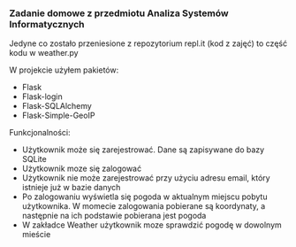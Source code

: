 ### Zadanie domowe z przedmiotu Analiza Systemów Informatycznych

Jedyne co zostało przeniesione z repozytorium repl.it (kod z zajęć) to część kodu w weather.py

W projekcie użyłem pakietów:
* Flask
* Flask-login
* Flask-SQLAlchemy
* Flask-Simple-GeoIP

Funkcjonalności:
* Użytkownik może się zarejestrować. Dane są zapisywane do bazy SQLite
* Użytkownik moze się zalogować
* Użytkownik nie może zarejestrować przy użyciu adresu email, który istnieje już w bazie danych
* Po zalogowaniu wyświetla się pogoda w aktualnym miejscu pobytu użytkownika. W momecie zalogowania pobierane są koordynaty, a następnie na ich podstawie pobierana jest pogoda
* W zakładce Weather użytkownik moze sprawdzić pogodę w dowolnym mieście